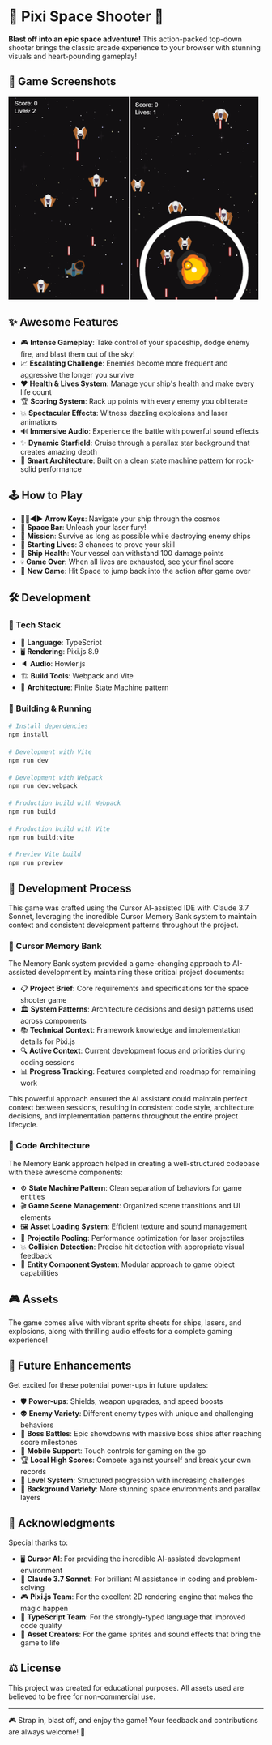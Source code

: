 # 🚀 Pixi Space Shooter 👾

**Blast off into an epic space adventure!** This action-packed top-down shooter brings the classic arcade experience to your browser with stunning visuals and heart-pounding gameplay!

## 📸 Game Screenshots

<img height="400" alt="Gameplay Screenshot: enemy ships shooting at player" src="images/screenshot1.png" />
<img height="400" alt="Gameplay Screenshot: enemy ships shooting at exploding player" src="images/screenshot2.png" />

## ✨ Awesome Features

- 🎮 **Intense Gameplay**: Take control of your spaceship, dodge enemy fire, and blast them out of the sky!
- 📈 **Escalating Challenge**: Enemies become more frequent and aggressive the longer you survive
- ❤️ **Health & Lives System**: Manage your ship's health and make every life count
- 🏆 **Scoring System**: Rack up points with every enemy you obliterate
- 💥 **Spectacular Effects**: Witness dazzling explosions and laser animations
- 🔊 **Immersive Audio**: Experience the battle with powerful sound effects
- ✨ **Dynamic Starfield**: Cruise through a parallax star background that creates amazing depth
- 🧠 **Smart Architecture**: Built on a clean state machine pattern for rock-solid performance

## 🕹️ How to Play

- 🔼🔽◀️▶️ **Arrow Keys**: Navigate your ship through the cosmos
- 🔫 **Space Bar**: Unleash your laser fury!
- 🎯 **Mission**: Survive as long as possible while destroying enemy ships
- 💪 **Starting Lives**: 3 chances to prove your skill
- 💓 **Ship Health**: Your vessel can withstand 100 damage points
- 💀 **Game Over**: When all lives are exhausted, see your final score
- 🔄 **New Game**: Hit Space to jump back into the action after game over

## 🛠️ Development

### 🔧 Tech Stack

- 📝 **Language**: TypeScript
- 🖥️ **Rendering**: Pixi.js 8.9
- 🔈 **Audio**: Howler.js
- 🏗️ **Build Tools**: Webpack and Vite
- 🧩 **Architecture**: Finite State Machine pattern

### 🚀 Building & Running

```bash
# Install dependencies
npm install

# Development with Vite
npm run dev

# Development with Webpack
npm run dev:webpack

# Production build with Webpack
npm run build

# Production build with Vite
npm run build:vite

# Preview Vite build
npm run preview
```

## 🧠 Development Process

This game was crafted using the Cursor AI-assisted IDE with Claude 3.7 Sonnet, leveraging the incredible Cursor Memory Bank system to maintain context and consistent development patterns throughout the project.

### 💾 Cursor Memory Bank

The Memory Bank system provided a game-changing approach to AI-assisted development by maintaining these critical project documents:

- 📋 **Project Brief**: Core requirements and specifications for the space shooter game
- 🏛️ **System Patterns**: Architecture decisions and design patterns used across components
- 📚 **Technical Context**: Framework knowledge and implementation details for Pixi.js
- 🔍 **Active Context**: Current development focus and priorities during coding sessions
- 📊 **Progress Tracking**: Features completed and roadmap for remaining work

This powerful approach ensured the AI assistant could maintain perfect context between sessions, resulting in consistent code style, architecture decisions, and implementation patterns throughout the entire project lifecycle.

### 🧩 Code Architecture

The Memory Bank approach helped in creating a well-structured codebase with these awesome components:

- ⚙️ **State Machine Pattern**: Clean separation of behaviors for game entities
- 🎬 **Game Scene Management**: Organized scene transitions and UI elements
- 🖼️ **Asset Loading System**: Efficient texture and sound management
- 🔄 **Projectile Pooling**: Performance optimization for laser projectiles
- 💥 **Collision Detection**: Precise hit detection with appropriate visual feedback
- 🧩 **Entity Component System**: Modular approach to game object capabilities

## 🎮 Assets

The game comes alive with vibrant sprite sheets for ships, lasers, and explosions, along with thrilling audio effects for a complete gaming experience!

## 🚀 Future Enhancements

Get excited for these potential power-ups in future updates:

- 🛡️ **Power-ups**: Shields, weapon upgrades, and speed boosts
- 👽 **Enemy Variety**: Different enemy types with unique and challenging behaviors
- 👑 **Boss Battles**: Epic showdowns with massive boss ships after reaching score milestones
- 📱 **Mobile Support**: Touch controls for gaming on the go
- 🏆 **Local High Scores**: Compete against yourself and break your own records
- 🌟 **Level System**: Structured progression with increasing challenges
- 🌌 **Background Variety**: More stunning space environments and parallax layers

## 👏 Acknowledgments

Special thanks to:

- 🖥️ **Cursor AI**: For providing the incredible AI-assisted development environment
- 🤖 **Claude 3.7 Sonnet**: For brilliant AI assistance in coding and problem-solving
- 🎮 **Pixi.js Team**: For the excellent 2D rendering engine that makes the magic happen
- 📝 **TypeScript Team**: For the strongly-typed language that improved code quality
- 🎨 **Asset Creators**: For the game sprites and sound effects that bring the game to life

## ⚖️ License

This project was created for educational purposes. All assets used are believed to be free for non-commercial use.

---

🎮 Strap in, blast off, and enjoy the game! Your feedback and contributions are always welcome! 🚀 
